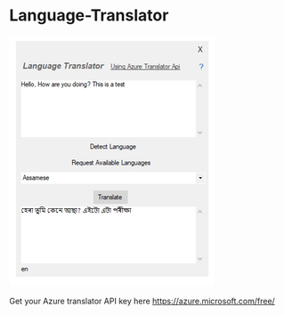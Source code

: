 # Language-Translator
![Alt text](trans-screen.jpg?raw=true "Optional Title")

Get your Azure translator API key here https://azure.microsoft.com/free/
